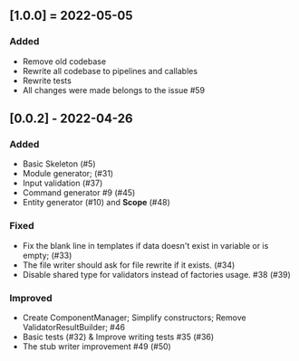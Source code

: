 ## [1.0.0] = 2022-05-05

### Added

- Remove old codebase
- Rewrite all codebase to pipelines and callables
- Rewrite tests
- All changes were made belongs to the issue #59

## [0.0.2] - 2022-04-26

### Added

- Basic Skeleton (#5)
- Module generator; (#31)
- Input validation (#37)
- Command generator #9 (#45)
- Entity generator (#10) and **Scope** (#48)

### Fixed

- Fix the blank line in templates if data doesn't exist in variable or is empty; (#33)
- The file writer should ask for file rewrite if it exists. (#34)
- Disable shared type for validators instead of factories usage. #38 (#39)

### Improved

- Create ComponentManager; Simplify constructors; Remove ValidatorResultBuilder; #46
- Basic tests (#32) & Improve writing tests #35 (#36)
- The stub writer improvement #49 (#50)
